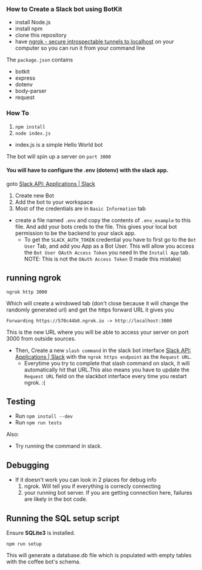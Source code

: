 ### How to Create a Slack bot using BotKit


- install Node.js 
- install npm 
- clone this repository
- have [ngrok - secure introspectable tunnels to localhost](https://ngrok.com/) on your computer so you can run it from your command line


The `package.json` contains 

* botkit
* express 
* dotenv 
* body-parser 
* request

### How To

1. `npm install`
2. `node index.js`
* index.js is a simple Hello World bot

The bot will spin up a server on `port 3000`


#### You will have to configure the .env (dotenv) with the slack app. 

goto [Slack API: Applications \| Slack](https://api.slack.com/apps)
1. Create new Bot 
2. Add the bot to your workspace
3. Most of the credentials are in `Basic Information` tab

- create a file named `.env` and copy the contents of `.env_example` to this file. And add your bots creds to the file. This gives your local bot permission to be the backend to your slack app. 
   - To get the  `SLACK_AUTH_TOKEN` credential you have to first go to the `Bot User` Tab, and add you App as a Bot User. This will allow you access the `Bot User OAuth Access Token` you need In the `Install App` tab. NOTE: This is not the `OAuth Access Token` (I made this mistake)
   


## running ngrok
 `ngrok http 3000`
 
 Which will create a windowed tab (don't close because it will change the randomly generated url)
 and get the https forward URL it gives you 
 
 ```
 Forwarding https://570c44b0.ngrok.io -> http://localhost:3000
 ```        
This is the new URL where you will be able to access your server on port 3000 from outside sources. 

 * Then, Create a new `slash command` in the slack bot interface [Slack API: Applications \| Slack](https://api.slack.com/apps) with the `ngrok https endpoint` as the `Request URL`. 
      * Everytime you try to complete that slash command on slack, it will automatically hit that URL.This also means you have to update the `Request URL` field on the slackbot interface every time you restart ngrok. :( 


## Testing
- Run `npm install --dev`
- Run `npm run tests`

Also:
- Try running the command in slack.

## Debugging 
- If it doesn't work you can look in 2 places for debug info 
  1. ngrok. Will tell you if everything is correcly connecting
  2. your running bot server. If you are getting connection here, failures are likely in the bot code. 

## Running the SQL setup script
Ensure **SQLite3** is installed.

`npm run setup`

This will generate a database.db file which is populated with empty tables with the coffee bot's schema.
 
 
 
 


